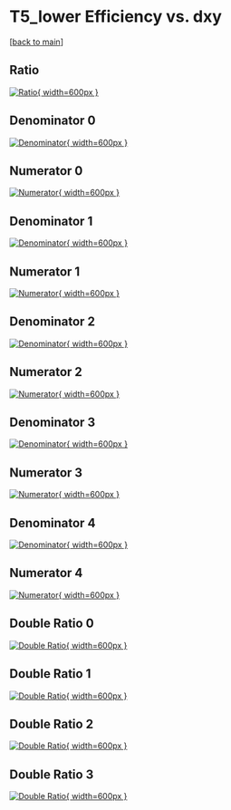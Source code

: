# T5_lower Efficiency vs. dxy

[[back to main](./)]



## Ratio

[![Ratio](../mtv/var/T5_lower_vtr_13_-1_eff_dxy.png){ width=600px }](../mtv/var/T5_lower_vtr_13_-1_eff_dxy.pdf)

## Denominator 0

[![Denominator](../mtv/den/T5_lower_vtr_13_-1_eff_dxy_den0.png){ width=600px }](../mtv/den/T5_lower_vtr_13_-1_eff_dxy_den0.pdf)

## Numerator 0

[![Numerator](../mtv/num/T5_lower_vtr_13_-1_eff_dxy_num0.png){ width=600px }](../mtv/num/T5_lower_vtr_13_-1_eff_dxy_num0.pdf)

## Denominator 1

[![Denominator](../mtv/den/T5_lower_vtr_13_-1_eff_dxy_den1.png){ width=600px }](../mtv/den/T5_lower_vtr_13_-1_eff_dxy_den1.pdf)

## Numerator 1

[![Numerator](../mtv/num/T5_lower_vtr_13_-1_eff_dxy_num1.png){ width=600px }](../mtv/num/T5_lower_vtr_13_-1_eff_dxy_num1.pdf)

## Denominator 2

[![Denominator](../mtv/den/T5_lower_vtr_13_-1_eff_dxy_den2.png){ width=600px }](../mtv/den/T5_lower_vtr_13_-1_eff_dxy_den2.pdf)

## Numerator 2

[![Numerator](../mtv/num/T5_lower_vtr_13_-1_eff_dxy_num2.png){ width=600px }](../mtv/num/T5_lower_vtr_13_-1_eff_dxy_num2.pdf)

## Denominator 3

[![Denominator](../mtv/den/T5_lower_vtr_13_-1_eff_dxy_den3.png){ width=600px }](../mtv/den/T5_lower_vtr_13_-1_eff_dxy_den3.pdf)

## Numerator 3

[![Numerator](../mtv/num/T5_lower_vtr_13_-1_eff_dxy_num3.png){ width=600px }](../mtv/num/T5_lower_vtr_13_-1_eff_dxy_num3.pdf)

## Denominator 4

[![Denominator](../mtv/den/T5_lower_vtr_13_-1_eff_dxy_den4.png){ width=600px }](../mtv/den/T5_lower_vtr_13_-1_eff_dxy_den4.pdf)

## Numerator 4

[![Numerator](../mtv/num/T5_lower_vtr_13_-1_eff_dxy_num4.png){ width=600px }](../mtv/num/T5_lower_vtr_13_-1_eff_dxy_num4.pdf)

## Double Ratio 0

[![Double Ratio](../mtv/ratio/T5_lower_vtr_13_-1_eff_dxy_ratio0.png){ width=600px }](../mtv/ratio/T5_lower_vtr_13_-1_eff_dxy_ratio0.pdf)

## Double Ratio 1

[![Double Ratio](../mtv/ratio/T5_lower_vtr_13_-1_eff_dxy_ratio1.png){ width=600px }](../mtv/ratio/T5_lower_vtr_13_-1_eff_dxy_ratio1.pdf)

## Double Ratio 2

[![Double Ratio](../mtv/ratio/T5_lower_vtr_13_-1_eff_dxy_ratio2.png){ width=600px }](../mtv/ratio/T5_lower_vtr_13_-1_eff_dxy_ratio2.pdf)

## Double Ratio 3

[![Double Ratio](../mtv/ratio/T5_lower_vtr_13_-1_eff_dxy_ratio3.png){ width=600px }](../mtv/ratio/T5_lower_vtr_13_-1_eff_dxy_ratio3.pdf)

